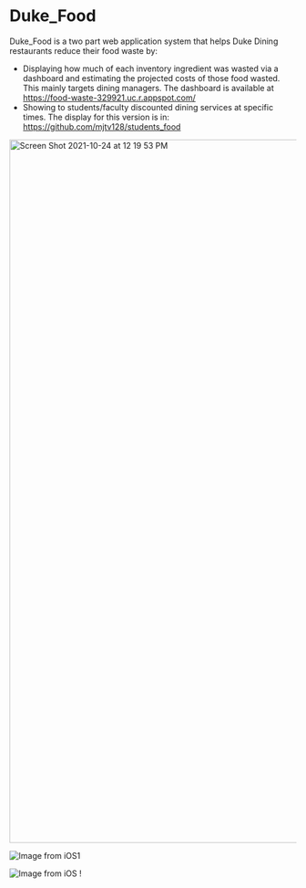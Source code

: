# Duke_Food

Duke_Food is a two part web application system that helps Duke Dining restaurants reduce their food waste by:
* Displaying how much of each inventory ingredient was wasted via a dashboard and estimating the projected costs of those food wasted. This mainly targets dining managers. The dashboard is available at https://food-waste-329921.uc.r.appspot.com/
* Showing to students/faculty discounted dining services at specific times. The display for this version is in: https://github.com/mjtv128/students_food

<img width="1233" alt="Screen Shot 2021-10-24 at 12 19 53 PM" src="https://user-images.githubusercontent.com/47464258/138602933-ba84d8cb-0531-4073-949c-87ba0fcae95f.png">

![Image from iOS1](https://user-images.githubusercontent.com/47464258/138606335-5e3ece46-368f-4081-b403-f06bc60aa4bf.png)

![Image from iOS](https://user-images.githubusercontent.com/47464258/138603019-2f297f0b-bc21-40e2-8444-9b4e9fa42928.png)
!
